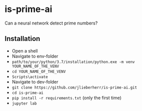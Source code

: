# is-prime-ai
Can a neural network detect prime numbers?

## Installation
- Open a shell
- Navigate to env-folder
- ```path/to/your/python/3.7/installation/python.exe -m venv YOUR_NAME_OF_THE_VENV```
- ```cd YOUR_NAME_OF_THE_VENV```
- ```Scripts\activate```
- Navigate to dev-folder
- ```git clone https://github.com/jlieberherr/is-prime-ai.git```
- ```cd is-prime-ai```
- ```pip install -r requirements.txt``` (only the first time)
- ```jupyter lab```
